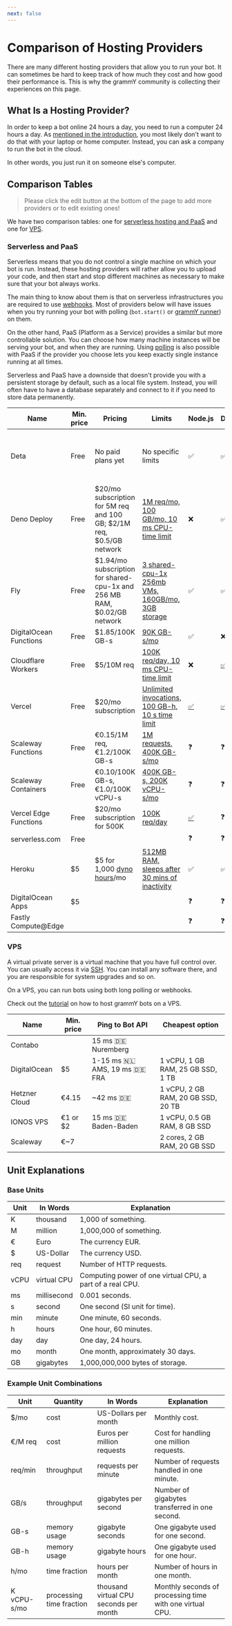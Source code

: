 ```yaml
---
next: false
---
```


# Comparison of Hosting Providers

There are many different hosting providers that allow you to run your bot.
It can sometimes be hard to keep track of how much they cost and how good their performance is.
This is why the grammY community is collecting their experiences on this page.

## What Is a Hosting Provider?

In order to keep a bot online 24 hours a day, you need to run a computer 24 hours a day.
As [mentioned in the introduction](../guide/introduction#how-to-keep-a-bot-running), you most likely don't want to do that with your laptop or home computer.
Instead, you can ask a company to run the bot in the cloud.

In other words, you just run it on someone else's computer.

## Comparison Tables

> Please click the edit button at the bottom of the page to add more providers or to edit existing ones!

We have two comparison tables: one for [serverless hosting and PaaS](#serverless-and-paas) and one for [VPS](#vps).

### Serverless and PaaS

Serverless means that you do not control a single machine on which your bot is run.
Instead, these hosting providers will rather allow you to upload your code, and then start and stop different machines as necessary to make sure that your bot always works.

The main thing to know about them is that on serverless infrastructures you are required to use [webhooks](../guide/deployment-types).
Most of providers below will have issues when you try running your bot with polling (`bot.start()` or [grammY runner](../plugins/runner)) on them.

On the other hand, PaaS (Platform as a Service) provides a similar but more controllable solution.
You can choose how many machine instances will be serving your bot, and when they are running.
Using [polling](../guide/deployment-types) is also possible with PaaS if the provider you choose lets you keep exactly single instance running at all times.

Serverless and PaaS have a downside that doesn't provide you with a persistent storage by default, such as a local file system.
Instead, you will often have to have a database separately and connect to it if you need to store data permanently.

| Name                   | Min. price | Pricing                                                                                                    | Limits                                                                                                            | Node.js                                                                                                 | Deno                                           | Web                                               | Notes                                                                                                                                                               |
| ---------------------- | ---------- | ---------------------------------------------------------------------------------------------------------- | ----------------------------------------------------------------------------------------------------------------- | ------------------------------------------------------------------------------------------------------- | ---------------------------------------------- | ------------------------------------------------- | ------------------------------------------------------------------------------------------------------------------------------------------------------------------- |
| Deta                   | Free       | No paid plans yet                                                                                          | No specific limits                                                                                                | ✅                                                                                                      | ✅                                             | ✅                                                | Deno is supported by a [custom application](https://deta.space/docs/en/build/quick-starts/custom) ([example](https://github.com/deta/starters/tree/main/deno-app)). |
| Deno Deploy            | Free       | $20/mo subscription for 5M req and 100 GB; $2/1M req, $0.5/GB network                                      | [1M req/mo, 100 GB/mo, 10 ms CPU-time limit](https://deno.com/deploy/pricing)                                     | ❌                                                                                                      | ✅                                             | ❌                                                |                                                                                                                                                                     |
| Fly                    | Free       | $1.94/mo subscription for shared-cpu-1x and 256 MB RAM, $0.02/GB network                                   | [3 shared-cpu-1x 256mb VMs, 160GB/mo, 3GB storage](https://fly.io/docs/about/pricing/)                            | ✅                                                                                                      | ✅                                             | ❓                                                |                                                                                                                                                                     |
| DigitalOcean Functions | Free       | $1.85/100K GB-s                                                                                            | [90K GB-s/mo](https://docs.digitalocean.com/products/functions/details/pricing/)                                  | ✅                                                                                                      | ❌                                             | ❓                                                |                                                                                                                                                                     |
| Cloudflare Workers     | Free       | $5/10M req                                                                                                 | [100K req/day, 10 ms CPU-time limit](https://workers.cloudflare.com/)                                             | ❌                                                                                                      | [✅](https://denoflare.dev/)                   | ✅                                                |                                                                                                                                                                     |
| Vercel                 | Free       | $20/mo subscription                                                                                        | [Unlimited invocations, 100 GB-h, 10 s time limit](https://vercel.com/pricing)                                    | [✅](https://vercel.com/docs/concepts/functions/serverless-functions/runtimes/node-js)                  | [✅](https://github.com/vercel-community/deno) | [✅](https://vercel.com/docs/frameworks)          |                                                                                                                                                                     |
| Scaleway Functions     | Free       | €0.15/1M req, €1.2/100K GB-s                                                                               | [1M requests, 400K GB-s/mo](https://www.scaleway.com/en/pricing/?tags=serverless-functions-serverlessfunctions)   | ❓                                                                                                      | ❓                                             | ❓                                                |                                                                                                                                                                     |
| Scaleway Containers    | Free       | €0.10/100K GB-s, €1.0/100K vCPU-s                                                                          | [400K GB-s, 200K vCPU-s/mo](https://www.scaleway.com/en/pricing/?tags=serverless-containers-serverlesscontainers) | ❓                                                                                                      | ❓                                             | ❓                                                |                                                                                                                                                                     |
| Vercel Edge Functions  | Free       | $20/mo subscription for 500K                                                                               | [100K req/day](https://vercel.com/pricing)                                                                        | [✅](https://vercel.com/docs/concepts/functions/edge-functions/edge-runtime#compatible-node.js-modules) | ❓                                             | [✅](https://vercel.com/templates/edge-functions) |                                                                                                                                                                     |
| serverless.com         | Free       |                                                                                                            |                                                                                                                   | ❓                                                                                                      | ❓                                             | ❓                                                |                                                                                                                                                                     |
| Heroku                 | $5         | $5 for 1,000 [dyno hours](https://devcenter.heroku.com/articles/usage-and-billing#dyno-usage-and-costs)/mo | [512MB RAM, sleeps after 30 mins of inactivity](https://www.heroku.com/pricing)                                   | ✅                                                                                                      | ✅                                             | ❓                                                | Deno is supported by a [third-party buildpack](https://github.com/chibat/heroku-buildpack-deno).                                                                    |
| DigitalOcean Apps      | $5         |                                                                                                            |                                                                                                                   | ❓                                                                                                      | ❓                                             | ❓                                                | Not tested                                                                                                                                                          |
| Fastly Compute@Edge    |            |                                                                                                            |                                                                                                                   | ❓                                                                                                      | ❓                                             | ❓                                                |                                                                                                                                                                     |

### VPS

A virtual private server is a virtual machine that you have full control over.
You can usually access it via [SSH](https://en.wikipedia.org/wiki/Secure_Shell).
You can install any software there, and you are responsible for system upgrades and so on.

On a VPS, you can run bots using both long polling or webhooks.

Check out the [tutorial](./vps) on how to host grammY bots on a VPS.

| Name          | Min. price | Ping to Bot API                           | Cheapest option                    |
| ------------- | ---------- | ----------------------------------------- | ---------------------------------- |
| Contabo       |            | 15 ms :de: Nuremberg                      |                                    |
| DigitalOcean  | $5         | 1-15 ms :netherlands: AMS, 19 ms :de: FRA | 1 vCPU, 1 GB RAM, 25 GB SSD, 1 TB  |
| Hetzner Cloud | €4.15      | ~42 ms :de:                               | 1 vCPU, 2 GB RAM, 20 GB SSD, 20 TB |
| IONOS VPS     | €1 or $2   | 15 ms :de: Baden-Baden                    | 1 vCPU, 0.5 GB RAM, 8 GB SSD       |
| Scaleway      | €~7        |                                           | 2 cores, 2 GB RAM, 20 GB SSD       |

## Unit Explanations

### Base Units

| Unit | In Words    | Explanation                                               |
| ---- | ----------- | --------------------------------------------------------- |
| K    | thousand    | 1,000 of something.                                       |
| M    | million     | 1,000,000 of something.                                   |
| €    | Euro        | The currency EUR.                                         |
| $    | US-Dollar   | The currency USD.                                         |
| req  | request     | Number of HTTP requests.                                  |
| vCPU | virtual CPU | Computing power of one virtual CPU, a part of a real CPU. |
| ms   | millisecond | 0.001 seconds.                                            |
| s    | second      | One second (SI unit for time).                            |
| min  | minute      | One minute, 60 seconds.                                   |
| h    | hours       | One hour, 60 minutes.                                     |
| day  | day         | One day, 24 hours.                                        |
| mo   | month       | One month, approximately 30 days.                         |
| GB   | gigabytes   | 1,000,000,000 bytes of storage.                           |

### Example Unit Combinations

| Unit        | Quantity                 | In Words                               | Explanation                                              |
| ----------- | ------------------------ | -------------------------------------- | -------------------------------------------------------- |
| $/mo        | cost                     | US-Dollars per month                   | Monthly cost.                                            |
| €/M req     | cost                     | Euros per million requests             | Cost for handling one million requests.                  |
| req/min     | throughput               | requests per minute                    | Number of requests handled in one minute.                |
| GB/s        | throughput               | gigabytes per second                   | Number of gigabytes transferred in one second.           |
| GB-s        | memory usage             | gigabyte seconds                       | One gigabyte used for one second.                        |
| GB-h        | memory usage             | gigabyte hours                         | One gigabyte used for one hour.                          |
| h/mo        | time fraction            | hours per month                        | Number of hours in one month.                            |
| K vCPU-s/mo | processing time fraction | thousand virtual CPU seconds per month | Monthly seconds of processing time with one virtual CPU. |
